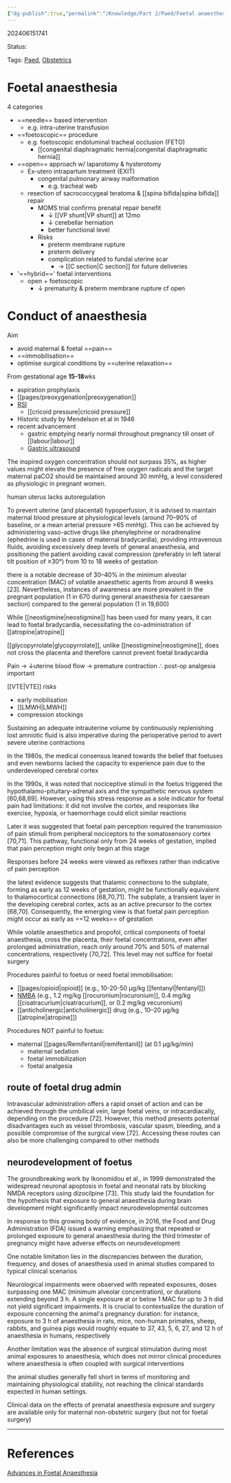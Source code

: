 ```yaml
---
{"dg-publish":true,"permalink":"/Knowledge/Part 2/Paed/Foetal anaesthesia/"}
---
```



202406151741

Status: 

Tags: [Paed](../../Medicine/Paediatrics.md), [Obstetrics](../../../pages/Obstetrics.md)

# Foetal anaesthesia

4 categories
- ==needle== based intervention
	- e.g. intra-uterine transfusion
- ==foetoscopic== procedure
	- e.g. foetoscopic endoluminal tracheal occlusion (FETO)
		- [[congenital diaphragmatic hernia\|congenital diaphragmatic hernia]]
- ==open== approach w/ laparotomy & hysterotomy
	- Ex-utero intrapartum treatment (EXIT)
		- congenital pulmonary airway malformation
			- e.g. tracheal web
	- resection of sacrococcygeal teratoma & [[spina bifida\|spina bifida]] repair
		- MOMS trial confirms prenatal repair benefit
			- ↓ [[VP shunt\|VP shunt]] at 12mo
			- ↓ cerebellar herniation
			- better functional level
		- Risks
			- preterm membrane rupture
			- preterm delivery
			- complication related to fundal uterine scar
				- → [[C section\|C section]] for future deliveries
- '==hybrid==' foetal interventions
	- open + foetoscopic
		- ↓ prematurity & preterm membrane rupture cf open

# Conduct of anaesthesia
Aim
- avoid maternal & foetal ==pain==
- ==immobilisation==
- optimise surgical conditions by ==uterine relaxation==

From gestational age **15-18**wks
- aspiration prophylaxis
- [[pages/preoxygenation\|preoxygenation]]
- [RSI](rapid%20sequence%20induction.md)
	- [[cricoid pressure\|cricoid pressure]]
- Historic study by Mendelson et al in 1946
- recent advancement
	- gastric emptying nearly normal throughout pregnancy till onset of [[labour\|labour]]
	- [Gastric ultrasound](../../../pages/Gastric%20ultrasound.md)

The inspired oxygen concentration should not surpass 35%, as higher values might elevate the presence of free oxygen radicals and the target maternal paCO2 should be maintained around 30 mmHg, a level considered as physiologic in pregnant women.

human uterus lacks autoregulation

To prevent uterine (and placental) hypoperfusion, it is advised to maintain maternal blood pressure at physiological levels (around 70–90% of baseline, or a mean arterial pressure >65 mmHg). This can be achieved by administering vaso-active drugs like phenylephrine or noradrenaline (ephedrine is used in cases of maternal bradycardia), providing intravenous fluids, avoiding excessively deep levels of general anaesthesia, and positioning the patient avoiding caval compression (preferably in left lateral tilt position of ≥30°) from 10 to 18 weeks of gestation

there is a notable decrease of 30–40% in the minimum alveolar concentration (MAC) of volatile anaesthetic agents from around 8 weeks [23]. Nevertheless, instances of awareness are more prevalent in the pregnant population (1 in 670 during general anaesthesia for caesarean section) compared to the general population (1 in 19,600)

While [[neostigmine\|neostigmine]] has been used for many years, it can lead to foetal bradycardia, necessitating the co-administration of [[atropine\|atropine]]

[[glycopyrrolate\|glycopyrrolate]], unlike [[neostigmine\|neostigmine]], does not cross the placenta and therefore cannot prevent foetal bradycardia

Pain → ↓uterine blood flow → premature contraction
∴ post-op analgesia important

[[VTE\|VTE]] risks
- early mobilisation
- [[LMWH\|LMWH]]
- compression stockings

Sustaining an adequate intrauterine volume by continuously replenishing lost amniotic fluid is also imperative during the perioperative period to avert severe uterine contractions

In the 1980s, the medical consensus leaned towards the belief that foetuses and even newborns lacked the capacity to experience pain due to the underdeveloped cerebral cortex

In the 1990s, it was noted that nociceptive stimuli in the foetus triggered the hypothalamo-pituitary-adrenal axis and the sympathetic nervous system [60,68,69]. However, using this stress response as a sole indicator for foetal pain had limitations: it did not involve the cortex, and responses like exercise, hypoxia, or haemorrhage could elicit similar reactions

Later it was suggested that foetal pain perception required the transmission of pain stimuli from peripheral nociceptors to the somatosensory cortex [70,71]. This pathway, functional only from 24 weeks of gestation, implied that pain perception might only begin at this stage

Responses before 24 weeks were viewed as reflexes rather than indicative of pain perception

the latest evidence suggests that thalamic connections to the subplate, forming as early as 12 weeks of gestation, might be functionally equivalent to thalamocortical connections [68,70,71]. The subplate, a transient layer in the developing cerebral cortex, acts as an active precursor to the cortex [68,70]. Consequently, the emerging view is that foetal pain perception might occur as early as ==12 weeks== of gestation

While volatile anaesthetics and propofol, critical components of foetal anaesthesia, cross the placenta, their foetal concentrations, even after prolonged administration, reach only around 70% and 50% of maternal concentrations, respectively [70,72]. This level may not suffice for foetal surgery

Procedures painful to foetus or need foetal immobilisation:
- [[pages/opioid\|opioid]] (e.g., 10-20-50 μg/kg [[fentanyl\|fentanyl]])
- [NMBA](../../Medicine/neuromuscular%20blocking%20agent.md) (e.g., 1.2 mg/kg [[rocuronium\|rocuronium]], 0.4 mg/kg [[cisatracurium\|cisatracurium]], or 0.2 mg/kg vecuronium)
- [[anticholinergic\|anticholinergic]] drug (e.g., 10–20 μg/kg [[atropine\|atropine]])

Procedures NOT painful to foetus:
- maternal [[pages/Remifentanil\|remifentanil]] (at 0.1 μg/kg/min)
	- maternal sedation
	- foetal immobilization
	- foetal analgesia

## route of foetal drug admin
Intravascular administration offers a rapid onset of action and can be achieved through the umbilical vein, large foetal veins, or intracardiacally, depending on the procedure [72]. However, this method presents potential disadvantages such as vessel thrombosis, vascular spasm, bleeding, and a possible compromise of the surgical view [72]. Accessing these routes can also be more challenging compared to other methods

## neurodevelopment of foetus
The groundbreaking work by Ikonomidou et al., in 1999 demonstrated the widespread neuronal apoptosis in foetal and neonatal rats by blocking NMDA receptors using dizocilpine [73]. This study laid the foundation for the hypothesis that exposure to general anaesthesia during brain development might significantly impact neurodevelopmental outcomes

In response to this growing body of evidence, in 2016, the Food and Drug Administration (FDA) issued a warning emphasizing that repeated or prolonged exposure to general anaesthesia during the third trimester of pregnancy might have adverse effects on neurodevelopment

One notable limitation lies in the discrepancies between the duration, frequency, and doses of anaesthesia used in animal studies compared to typical clinical scenarios

Neurological impairments were observed with repeated exposures, doses surpassing one MAC (minimum alveolar concentration), or durations extending beyond 3 h. A single exposure at or below 1 MAC for up to 3 h did not yield significant impairments. It is crucial to contextualize the duration of exposure concerning the animal's pregnancy duration: for instance, exposure to 3 h of anaesthesia in rats, mice, non-human primates, sheep, rabbits, and guinea pigs would roughly equate to 37, 43, 5, 6, 27, and 12 h of anaesthesia in humans, respectively

Another limitation was the absence of surgical stimulation during most animal exposures to anaesthesia, which does not mirror clinical procedures where anaesthesia is often coupled with surgical interventions

the animal studies generally fell short in terms of monitoring and maintaining physiological stability, not reaching the clinical standards expected in human settings.

Clinical data on the effects of prenatal anaesthesia exposure and surgery are available only for maternal non-obstetric surgery (but not for foetal surgery)

___
# References
[Advances in Foetal Anaesthesia](../../../Reference%20notes/Readwise/Articles/Advances%20in%20Foetal%20Anaesthesia.md)